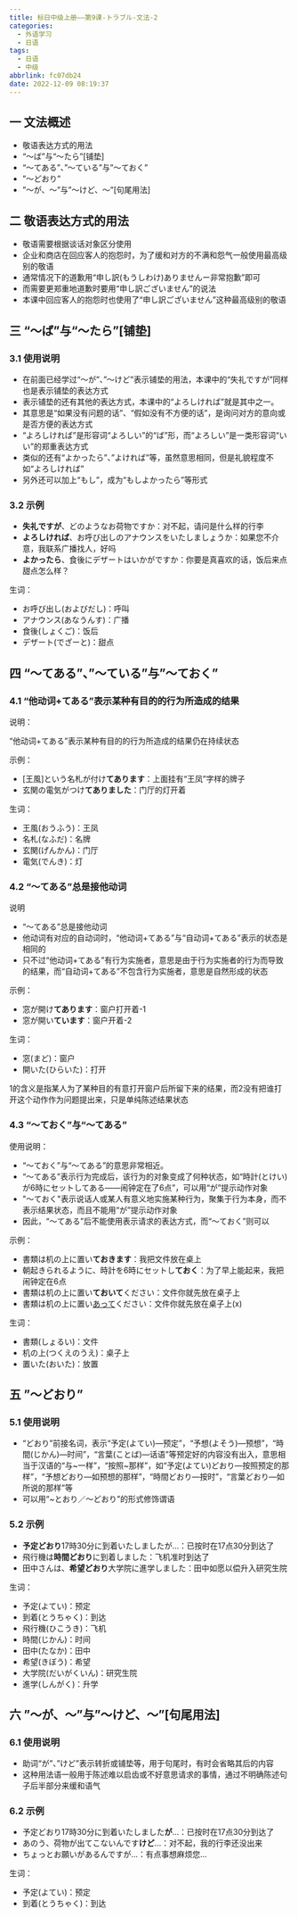 ```yaml
---
title: 标日中级上册——第9课-トラブル-文法-2
categories:
  - 外语学习
  - 日语
tags:
  - 日语
  - 中级
abbrlink: fc07db24
date: 2022-12-09 08:19:37
---
```

## 一 文法概述

* 敬语表达方式的用法
* “～ば”与“～たら”[铺垫]
* “～てある”、”～ている”与”～ておく”
* ”～どおり”
* ”～が、～”与”～けど、～”[句尾用法]

<!--more-->

## 二 敬语表达方式的用法

* 敬语需要根据谈话对象区分使用
* 企业和商店在回应客人的抱怨时，为了缓和对方的不满和怨气一般使用最高级别的敬语
* 通常情况下的道歉用“申し訳(もうしわけ)ありませんー非常抱歉”即可
* 而需要更郑重地道歉时要用“申し訳ございません”的说法
* 本课中回应客人的抱怨时也使用了“申し訳ございません”这种最高级别的敬语

## 三 “～ば”与“～たら”[铺垫]

### 3.1 使用说明

* 在前面已经学过“～が”、”～けど”表示铺垫的用法，本课中的“失礼ですが”同样也是表示铺垫的表达方式
* 表示铺垫的还有其他的表达方式，本课中的“よろしければ”就是其中之一。
* 其意思是“如果没有问题的话”、“假如没有不方便的话”，是询问对方的意向或是否方便的表达方式
* “よろしければ”是形容词“よろしい”的“ば”形，而“よろしい”是一类形容词“いい”的郑重表达方式
* 类似的还有“よかったら”、”よければ”等，虽然意思相同，但是礼貌程度不如“よろしければ”
* 另外还可以加上“もし”，成为“もしよかったら”等形式

### 3.2 示例

* **失礼ですが**、どのようなお荷物ですか：对不起，请问是什么样的行李
* **よろしければ**、お呼び出しのアナウンスをいたしましょうか：如果您不介意，我联系广播找人，好吗
* **よかったら**、食後にデザートはいかがですか：你要是真喜欢的话，饭后来点甜点怎么样？

生词：

* お呼び出し(およびだし)：呼叫
* アナウンス(あなうんす)：广播
* 食後(しょくご)：饭后
* デザート(でざーと)：甜点

## 四 “～てある”、”～ている”与”～ておく”

### 4.1 “他动词+てある”表示某种有目的的行为所造成的结果

说明：

 “他动词+てある”表示某种有目的的行为所造成的结果仍在持续状态

示例：

* [王風]という名札が付け**てあります**：上面挂有“王凤”字样的牌子
* 玄関の電気がつけ**てありました**：门厅的灯开着

生词：

* 王風(おうふう)：王凤
* 名札(なふだ)：名牌
* 玄関(げんかん)：门厅
* 電気(でんき)：灯

### 4.2 “～てある”总是接他动词

说明

* “～てある”总是接他动词
* 他动词有对应的自动词时，“他动词+てある”与“自动词+てある”表示的状态是相同的
* 只不过“他动词+てある”有行为实施者，意思是由于行为实施者的行为而导致的结果，而“自动词+てある”不包含行为实施者，意思是自然形成的状态

示例：

* 窓が開け**てあります**：窗户打开着-1
* 窓が開い**ています**：窗户开着-2

生词：

* 窓(まど)：窗户
* 開いた(ひらいた)：打开

1的含义是指某人为了某种目的有意打开窗户后所留下来的结果，而2没有把谁打开这个动作作为问题提出来，只是单纯陈述结果状态

### 4.3 “～ておく”与“～てある”

使用说明：

* “～ておく”与“～てある”的意思非常相近。
* “～てある”表示行为完成后，该行为的对象变成了何种状态，如“時計(とけい)が6時にセットしてある——闹钟定在了6点”，可以用“が”提示动作对象
* "～ておく"表示说话人或某人有意义地实施某种行为，聚集于行为本身，而不表示结果状态，而且不能用“が”提示动作对象
* 因此，“～てある”后不能使用表示请求的表达方式，而“～ておく”则可以

示例：

* 書類は机の上に置い**ておきます**：我把文件放在桌上
* 朝起きられるように、時計を6時にセットし**ておく**：为了早上能起来，我把闹钟定在6点
* 書類は机の上に置い**ておいて**ください：文件你就先放在桌子上
* 書類は机の上に置い<u>あって</u>ください：文件你就先放在桌子上(x)

生词：

* 書類(しょるい)：文件
* 机の上(つくえのうえ)：桌子上
* 置いた(おいた)：放置

## 五 ”～どおり”

### 5.1 使用说明

* “どおり”前接名词，表示“予定(よてい)—预定”，“予想(よそう)—预想”，“時間(じかん)—时间”，“言葉(ことば)—话语”等预定好的内容没有出入，意思相当于汉语的“与~一样”，“按照~那样”，如“予定(よてい)どおり—按照预定的那样”，“予想どおり—如预想的那样”，“時間どおり—按时”，“言葉どおり—如所说的那样”等
* 可以用“~とおり／～どおり”的形式修饰谓语

### 5.2 示例

* **予定どおり**17時30分に到着いたしましたが…：已按时在17点30分到达了
* 飛行機は**時間どおり**に到着しました：飞机准时到达了
* 田中さんは、**希望どおり**大学院に進学しました：田中如愿以偿升入研究生院

生词：

* 予定(よてい)：预定
* 到着(とうちゃく)：到达
* 飛行機(ひこうき)：飞机
* 時間(じかん)：时间
* 田中(たなか)：田中
* 希望(きぼう)：希望
* 大学院(だいがくいん)：研究生院
* 進学(しんがく)：升学

## 六 ”～が、～”与”～けど、～”[句尾用法]

### 6.1 使用说明

* 助词“が”、”けど”表示转折或铺垫等，用于句尾时，有时会省略其后的内容
* 这种用法语一般用于陈述难以启齿或不好意思请求的事情，通过不明确陈述句子后半部分来缓和语气

### 6.2 示例

* 予定どおり17時30分に到着いたしました**が**…：已按时在17点30分到达了
* あのう、荷物が出てこないんです**けど**…：对不起，我的行李还没出来
* ちょっとお願いがあるんですが…：有点事想麻烦您...

生词：

* 予定(よてい)：预定
* 到着(とうちゃく)：到达